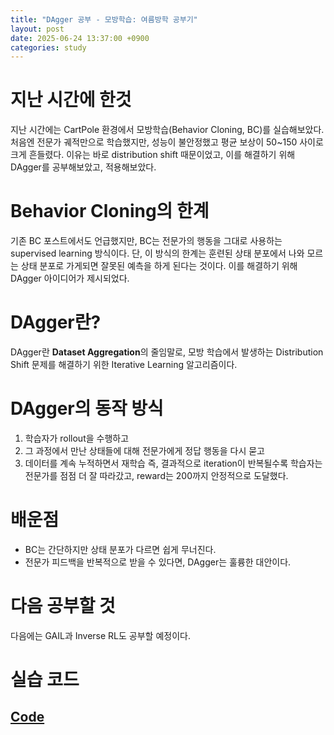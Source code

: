 ```yaml
---
title: "DAgger 공부 - 모방학습: 여름방학 공부기"
layout: post
date: 2025-06-24 13:37:00 +0900
categories: study
---
```


# 지난 시간에 한것
지난 시간에는 CartPole 환경에서 모방학습(Behavior Cloning, BC)를 실습해보았다.
처음엔 전문가 궤적만으로 학습했지만, 성능이 불안정했고 평균 보상이 50~150 사이로 크게 흔들렸다.
이유는 바로 distribution shift 때문이었고, 이를 해결하기 위해 DAgger를 공부해보았고, 적용해보았다.

# Behavior Cloning의 한계
기존 BC 포스트에서도 언급했지만, BC는 전문가의 행동을 그대로 사용하는 supervised learning 방식이다.
단, 이 방식의 한계는 훈련된 상태 분포에서 나와 모르는 상태 분포로 가게되면 잘못된 예측을 하게 된다는 것이다.
이를 해결하기 위해 DAgger 아이디어가 제시되었다.

# DAgger란?
DAgger란 **Dataset Aggregation**의 줄임말로, 모방 학습에서 발생하는 Distribution Shift 문제를 해결하기 위한 Iterative Learning 알고리즘이다.

# DAgger의 동작 방식
1. 학습자가 rollout을 수행하고
2. 그 과정에서 만난 상태들에 대해 전문가에게 정답 행동을 다시 묻고
3. 데이터를 계속 누적하면서 재학습
즉, 결과적으로 iteration이 반복될수록 학습자는 전문가를 점점 더 잘 따라갔고, reward는 200까지 안정적으로 도달했다.

# 배운점
- BC는 간단하지만 상태 분포가 다르면 쉽게 무너진다.
- 전문가 피드백을 반복적으로 받을 수 있다면, DAgger는 훌륭한 대안이다.

# 다음 공부할 것
다음에는 GAIL과 Inverse RL도 공부할 예정이다.

# 실습 코드
## [Code](https://github.com/soonawg/dagger_cartpole/blob/main/dagger_cartpole.py)